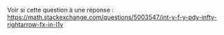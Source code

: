 Voir si cette question à une réponse : 
https://math.stackexchange.com/questions/5003547/int-y-f-y-pdy-infty-rightarrow-fx-in-l1y


